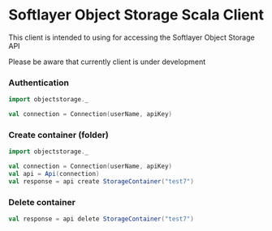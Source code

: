 Softlayer Object Storage Scala Client
==============================

This client is intended to using for accessing the Softlayer Object Storage API

Please be aware that currently client is under development


### Authentication

```scala
import objectstorage._

val connection = Connection(userName, apiKey)
```

### Create container (folder)

```scala
import objectstorage._

val connection = Connection(userName, apiKey)
val api = Api(connection)
val response = api create StorageContainer("test7")
```

### Delete container

```scala
val response = api delete StorageContainer("test7")
```

